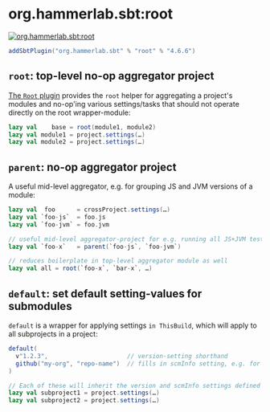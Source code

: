 # org.hammerlab.sbt:root

[![org.hammerlab.sbt:root](https://img.shields.io/badge/org.hammerlab.sbt:root-4.6.6-green.svg)](http://search.maven.org/#search%7Cga%7C1%7Cg%3A%22org.hammerlab.sbt%22%20a%3A%22root%22)

```scala
addSbtPlugin("org.hammerlab.sbt" % "root" % "4.6.6")
```

## `root`: top-level no-op aggregator project
[The `Root` plugin](src/main/scala/org/hammerlab/sbt/plugin/Root.scala) provides the `root` helper for aggregating a project's modules and no-op'ing various settings/tasks that should not operate directly on the root wrapper-module:

```scala
lazy val    base = root(module1, module2)
lazy val module1 = project.settings(…)
lazy val module2 = project.settings(…)
```

## `parent`: no-op aggregator project

A useful mid-level aggregator, e.g. for grouping JS and JVM versions of a module:

```scala
lazy val  foo      = crossProject.settings(…)
lazy val `foo-js`  = foo.js
lazy val `foo-jvm` = foo.jvm

// useful mid-level aggregator-project for e.g. running all JS+JVM tests for a module
lazy val `foo-x`   = parent(`foo-js`, `foo-jvm`)

// reduces boilerplate in top-level aggregator module as well
lazy val all = root(`foo-x`, `bar-x`, …)
```

## `default`: set default setting-values for submodules

`default` is a wrapper for applying settings `in ThisBuild`, which will apply to all subprojects in a project:

```scala
default(
  v"1.2.3",                      // version-setting shorthand
  github("my-org", "repo-name")  // fills in scmInfo setting, e.g. for corresponding POM field
)

// Each of these will inherit the version and scmInfo settings defined above
lazy val subproject1 = project.settings(…)
lazy val subproject2 = project.settings(…)
```
